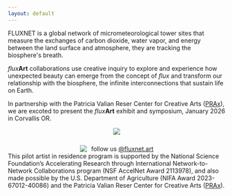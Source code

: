```yaml
---
layout: default
---
```


FLUXNET is a global network of micrometeorological tower sites that measure the exchanges of carbon dioxide, water vapor, and energy between the land surface and atmosphere, they are tracking the biosphere's breath. 

 <i>flux</i><b>Art</b> collaborations use creative inquiry to explore and experience how unexpected beauty can emerge from the concept of <i>flux</i> and transform our relationship with the biosphere, the infinite interconnections that sustain life on Earth. 

 In partnership with the Patricia Valian Reser Center for Creative Arts (<a href = "https://prax.oregonstate.edu/">PRAx</a>), we are excoted to present the <i>flux</i><b>Art</b> exhibit and symposium, January 2026 in Corvallis OR.


<figure style="text-align: center;">
  <img src="https://fluxnetart.github.io/images/logos.png">
</figure>


<div style="display: flex; align-items: center; justify-content: center; padding-top: 10px;">
    <img src="https://fluxnetart.github.io/images/insta.png" style="margin-right: 10px;">
    <p style="margin: 0;">follow us <a href="https://www.instagram.com/fluxnet.art/">@fluxnet.art</a></p>
</div>
<figcaption>This pilot artist in residence program is supported by the National Science Foundation’s Accelerating Research through International Network-to-Network Collaborations program (NSF AccelNet Award 2113978), and also made possible by the U.S. Department of Agriculture (NIFA Award 2023-67012-40086) and the Patricia Valian Reser Center for Creative Arts (<a href = "https://prax.oregonstate.edu/">PRAx</a>).
